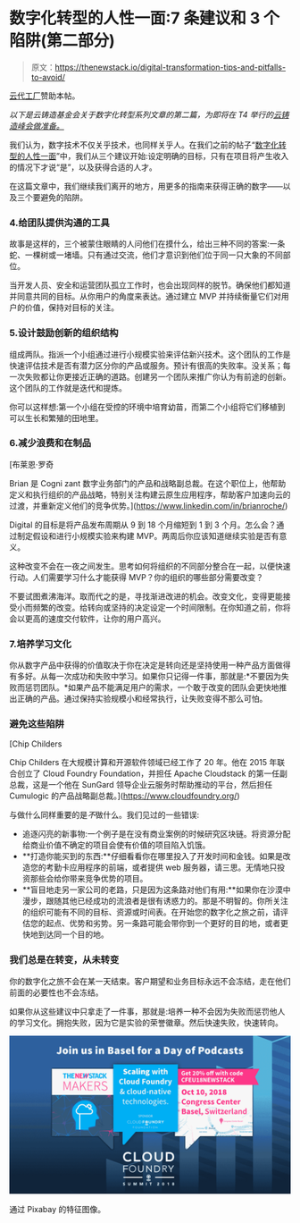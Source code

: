 # 数字化转型的人性一面:7 条建议和 3 个陷阱(第二部分)

> 原文：<https://thenewstack.io/digital-transformation-tips-and-pitfalls-to-avoid/>

[云代工厂](https://www.cloudfoundry.org/)赞助本帖。

*以下是云铸造基金会关于数字化转型系列文章的第二篇，为即将在 T4 举行的[云铸造峰会做准备。](https://www.cloudfoundry.org/event/eusummit2018/)*

我们认为，数字技术不仅关乎技术，也同样关乎人。在我们之前的帖子“[数字化转型的人性一面](https://thenewstack.io/the-human-side-of-digital-transformation-7-recommendations-and-3-pitfalls/)”中，我们从三个建议开始:设定明确的目标，只有在项目将产生收入的情况下才说“是”，以及获得合适的人才。

在这篇文章中，我们继续我们离开的地方，用更多的指南来获得正确的数字——以及三个要避免的陷阱。

### 4.给团队提供沟通的工具

故事是这样的，三个被蒙住眼睛的人问他们在摸什么，给出三种不同的答案:一条蛇、一棵树或一堵墙。只有通过交流，他们才意识到他们位于同一只大象的不同部位。

当开发人员、安全和运营团队孤立工作时，也会出现同样的脱节。确保他们都知道并同意共同的目标。从你用户的角度来表达。通过建立 MVP 并持续衡量它们对用户的价值，保持对目标的关注。

### 5.设计鼓励创新的组织结构

组成两队。指派一个小组通过进行小规模实验来评估新兴技术。这个团队的工作是快速评估技术是否有潜力区分你的产品或服务。预计有很高的失败率。没关系；每一次失败都让你更接近正确的道路。创建另一个团队来推广你认为有前途的创新。这个团队的工作就是迭代和提炼。

你可以这样想:第一个小组在受控的环境中培育幼苗，而第二个小组将它们移植到可以生长和繁殖的田地里。

### 6.减少浪费和在制品

 [布莱恩·罗奇

Brian 是 Cogni zant 数字业务部门的产品和战略副总裁。在这个职位上，他帮助定义和执行组织的产品战略，特别关注构建云原生应用程序，帮助客户加速向云的过渡，并重新定义他们的竞争优势。](https://www.linkedin.com/in/brianroche/) 

Digital 的目标是将产品发布周期从 9 到 18 个月缩短到 1 到 3 个月。怎么会？通过制定假设和进行小规模实验来构建 MVP。两周后你应该知道继续实验是否有意义。

这种改变不会在一夜之间发生。思考如何将组织的不同部分整合在一起，以便快速行动。人们需要学习什么才能获得 MVP？你的组织的哪些部分需要改变？

不要试图煮沸海洋。取而代之的是，寻找渐进改进的机会。改变文化，变得更能接受小而频繁的改变。给转向或坚持的决定设定一个时间限制。在你知道之前，你将会以更高的速度交付软件，让你的用户高兴。

### 7.培养学习文化

你从数字产品中获得的价值取决于你在决定是转向还是坚持使用一种产品方面做得有多好。从每一次成功和失败中学习。如果你只记得一件事，那就是:*不要因为失败而惩罚团队。*如果产品不能满足用户的需求，一个敢于改变的团队会更快地推出正确的产品。通过保持实验规模小和经常执行，让失败变得不那么可怕。

### 避免这些陷阱

 [Chip Childers

Chip Childers 在大规模计算和开源软件领域已经工作了 20 年。他在 2015 年联合创立了 Cloud Foundry Foundation，并担任 Apache Cloudstack 的第一任副总裁，这是一个他在 SunGard 领导企业云服务时帮助推动的平台，然后担任 Cumulogic 的产品战略副总裁。](https://www.cloudfoundry.org/) 

与做什么同样重要的是*不*做什么。我们见过的一些错误:

*   追逐闪亮的新事物:一个例子是在没有商业案例的时候研究区块链。将资源分配给商业价值不确定的项目会使有价值的项目陷入饥饿。
*   **打造你能买到的东西:**仔细看看你在哪里投入了开发时间和金钱。如果是改造您的考勤卡应用程序的前端，或者提供 web 服务器，请三思。无情地只投资那些会给你带来竞争优势的项目。
*   **盲目地走另一家公司的老路，只是因为这条路对他们有用:**如果你在沙漠中漫步，跟随其他已经成功的流浪者是很有诱惑力的。那是不明智的。你所关注的组织可能有不同的目标、资源或时间表。在开始您的数字化之旅之前，请评估您的起点、优势和劣势。另一条路可能会带你到一个更好的目的地，或者更快地到达同一个目的地。

### 我们总是在转变，从未转变

你的数字化之旅不会在某一天结束。客户期望和业务目标永远不会冻结，走在他们前面的必要性也不会冻结。

如果你从这些建议中只拿走了一件事，那就是:培养一种不会因为失败而惩罚他人的学习文化。拥抱失败，因为它是实验的荣誉徽章。然后快速失败，快速转向。

![](img/3c28874669ffae10b9e381740ccdb2b0.png)

通过 Pixabay 的特征图像。

<svg xmlns:xlink="http://www.w3.org/1999/xlink" viewBox="0 0 68 31" version="1.1"><title>Group</title> <desc>Created with Sketch.</desc></svg>